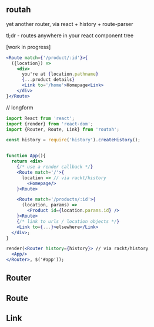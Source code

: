 routah
---

yet another router, via react + history + route-parser

tl;dr - routes anywhere in your react component tree

[work in progress]

```jsx
<Route match={'/product/:id'}>{
  ({location}) =>
    <div>
      you're at {location.pathname}
      {...product details}
      <Link to='/home'>Homepage<Link>
    </div>
}</Route>
```

// longform
```jsx
import React from 'react';
import {render} from 'react-dom';
import {Router, Route, Link} from 'routah';

const history = require('history').createHistory();


function App(){
  return <div>
    {/* use a render callback */}
    <Route match='/'>{
      location => // via rackt/history
        <Homepage/>
    }<Route>

    <Route match='/products/:id'>{
      (location, params) =>
        <Product id={location.params.id} />
    }<Route>
    {/* link to urls / location objects */}
    <Link to={...}>elsewhere</Link>
  </div>;
}

render(<Router history={history}> // via rackt/history
  <App/>
</Router>, $('#app'));
```

Router
---

Route
---

Link
---






